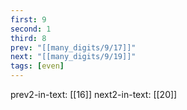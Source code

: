 ```yaml
---
first: 9
second: 1
third: 8
prev: "[[many_digits/9/17]]"
next: "[[many_digits/9/19]]"
tags: [even]
---
```

prev2-in-text: [[16]]
next2-in-text: [[20]]

